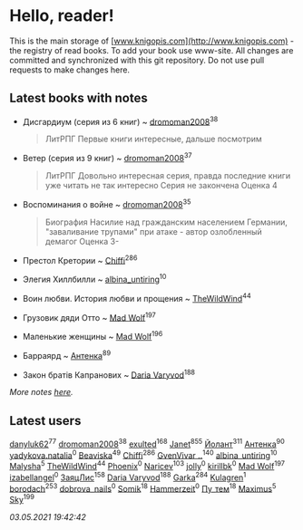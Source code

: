 # Hello, reader!
This is the main storage of [www.knigopis.com](http://www.knigopis.com) - the registry of read books.
To add your book use www-site. All changes are committed and synchronized with this git repository.
Do not use pull requests to make changes here.


## Latest books with notes
* Дисгардиум (серия из 6 книг) ~ [dromoman2008](users/444/44461886-yandex)<sup>38</sup>
    > ЛитРПГ
    > Первые книги интересные, дальше посмотрим

* Ветер (серия из 9 книг) ~ [dromoman2008](users/444/44461886-yandex)<sup>37</sup>
    > ЛитРПГ
    > Довольно интересная серия, правда последние книги уже читать не так интересно
    > Серия не закончена
    > Оценка 4

* Воспоминания о войне ~ [dromoman2008](users/444/44461886-yandex)<sup>35</sup>
    > Биография
    > Насилие над гражданским населением Германии, "заваливание трупами" при атаке -  автор озлобленный демагог
    > Оценка 3-

* Престол Кретории ~ [Chiffi](users/105/105831994080785626680-google)<sup>286</sup>

* Элегия Хиллбилли ~ [albina_untiring](users/257/2579695-vkontakte)<sup>10</sup>

* Воин любви. История любви и прощения ~ [TheWildWind](users/262/262062207519652-facebook)<sup>44</sup>

* Грузовик дяди Отто ~ [Mad Wolf](users/947/94738840-vkontakte)<sup>197</sup>

* Маленькие женщины ~ [Mad Wolf](users/947/94738840-vkontakte)<sup>196</sup>

* Барраярд ~ [Антенка](users/118/118158645037334943900-google)<sup>89</sup>

* Закон братів Капранових ~ [Daria Varyvod](users/829/829893410524253-facebook)<sup>188</sup>


_More notes [here](latest_books_with_notes.md)._


## Latest users
[danyluk62](users/374/374149854-vkontakte)<sup>77</sup> 
[dromoman2008](users/444/44461886-yandex)<sup>38</sup> 
[exulted](users/100/100599204551896265722-google)<sup>168</sup> 
[Janet](users/108/108113656204404967440-google)<sup>855</sup> 
[Йолант](users/104/104690883692185089260-google)<sup>311</sup> 
[Антенка](users/118/118158645037334943900-google)<sup>90</sup> 
[yadykova.natalia](users/567/567284923-yandex)<sup>0</sup> 
[Beaviska](users/102/10202544960024508-facebook)<sup>49</sup> 
[Chiffi](users/105/105831994080785626680-google)<sup>286</sup> 
[GvenVivar ..](users/158/158266434925901-facebook)<sup>140</sup> 
[albina_untiring](users/257/2579695-vkontakte)<sup>10</sup> 
[Malysha](users/412/4129490930435358-facebook)<sup>5</sup> 
[TheWildWind](users/262/262062207519652-facebook)<sup>44</sup> 
[Phoenix](users/112/112747734454276773382-google)<sup>0</sup> 
[Naricev](users/107/107090515204537133928-google)<sup>103</sup> 
[jolly](users/111/111004832908941453467-google)<sup>0</sup> 
[kirillbk](users/116/116762187083018967175-google)<sup>0</sup> 
[Mad Wolf](users/947/94738840-vkontakte)<sup>197</sup> 
[izabellangel](users/292/292667189027944-facebook)<sup>0</sup> 
[ЗаяцЛис](users/112/112388384595246311466-google)<sup>158</sup> 
[Daria Varyvod](users/829/829893410524253-facebook)<sup>188</sup> 
[Garka](users/115/115753719718250012620-google)<sup>284</sup> 
[Kulagren](users/105/105545318327982772463-google)<sup>1</sup> 
[borodach](users/157/15706320-vkontakte)<sup>253</sup> 
[dobrova_nails](users/606/6069210-vkontakte)<sup>0</sup> 
[Somik](users/100/100006761945842-facebook)<sup>18</sup> 
[Hammerzeit](users/103/103389838241993724492-google)<sup>0</sup> 
[Пу_тем](users/344/3448154788585127-facebook)<sup>18</sup> 
[Maximus](users/468/468075371-vkontakte)<sup>5</sup> 
[Sky](users/118/118049897850017649660-googleplus)<sup>199</sup> 


_03.05.2021 19:42:42_
